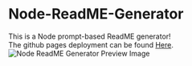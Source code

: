 # Node-ReadME-Generator

This is a Node prompt-based ReadME generator!<br>
The github pages deployment can be found [Here]().<br>
![Node ReadME Generator Preview Image]()

